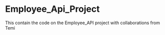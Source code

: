 # Employee_Api_Project
This contain the code on the Employee_API project with collaborations from Temi
